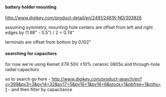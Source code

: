 #### battery holder mounting

http://www.digikey.com/product-detail/en/2481/2481K-ND/303826

assuming symmetry, mounting hole centers are offset from left and right edges by (1.98" - 0.5") / 2 = 0.74"

terminals are offset from bottom by 0.102"

#### searching for capacitors

for now we're using Kemet X7R 50V ±10% ceramic 0805s and through-hole radial capacitors

so to search go here - http://www.digikey.com/product-search/en?v=399&pv3=3&pv14=32&pv17=5&pv16=1&pv16=6&stock=1&pbfree=1&rohs=1 - and then filter by capacitance
